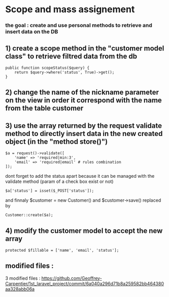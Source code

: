 
# Scope and mass assignement

### the goal : create and use  personal methods to retrieve and insert data on the DB 

## 1) create a scope method in the "customer model class" to retrieve filtred data from the db
~~~
public function scopeStatus($query) {
    return $query->where('status', True)->get();
}
~~~
## 2) change the name of the nickname parameter on the view in order it correspond with the name from the table customer
## 3) use the array returned by the request validate method to directly insert data in the new created object (in the "method store()")
~~~
$a = request()->validate([
    'name' => 'required|min:3',
    'email' => 'required|email' # rules combination
]);
 ~~~
 dont forget to add the status apart because it can be managed with the validate method (param of a check box exist or not)
 ~~~
 $a['status'] = isset($_POST['status']);
 ~~~
  
and finnaly $customer = new Customer() and $customer->save() replaced by
~~~
Customer::create($a);
~~~

## 4) modify the customer model to accept the new array
~~~
protected $fillable = ['name', 'email', 'status'];
~~~

modified files :
----------------

3 modified files : https://github.com/Geoffrey-Carpentier/1st_laravel_project/commit/6a040a296d71b8a259582bb464380aa328abb06a




